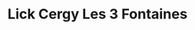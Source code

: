 ---
title: "Lick Cergy Les 3 Fontaines"
url: /cergy/lick-cergy-les-3-fontaines/
shop: téléphone portable
---
